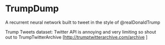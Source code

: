 # TrumpDump
A recurrent neural network built to tweet in the style of @realDonaldTrump


Trump Tweets dataset: 
Twitter API is annoying and very limiting so shout out to TrumpTwitterArchive [http://trumptwitterarchive.com/archive ] 
